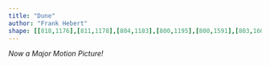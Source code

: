 ```yaml
---
title: "Dune"
author: "Frank Hebert"
shape: [[818,1176],[811,1178],[804,1183],[800,1195],[800,1591],[803,1608],[803,1662],[801,1707],[799,1714],[798,1771],[796,1795],[798,1812],[798,1864],[796,1869],[795,1908],[796,2030],[793,2070],[794,2077],[798,2083],[804,2086],[824,2088],[910,2087],[918,2083],[921,2077],[922,2069],[922,1983],[924,1955],[924,1739],[921,1722],[923,1698],[922,1611],[925,1587],[926,1538],[924,1450],[922,1440],[923,1423],[926,1411],[922,1400],[926,1390],[926,1372],[924,1362],[926,1353],[926,1340],[923,1327],[926,1320],[926,1257],[928,1249],[927,1232],[929,1227],[930,1211],[930,1188],[929,1184],[926,1181],[913,1178],[864,1179],[853,1177],[830,1176]]
---
```


_Now a Major Motion Picture!_
